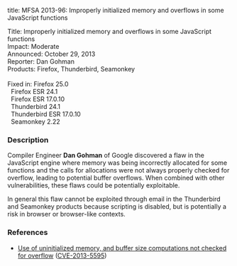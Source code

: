 title: MFSA 2013-96: Improperly initialized memory and overflows in some JavaScript functions

<p>
<span class="label">Title:</span>      Improperly initialized memory and
overflows in some JavaScript functions<br/>
<span class="label">Impact:</span>     Moderate<br/>
<span class="label">Announced:</span>  October 29, 2013<br/>
<span class="label">Reporter:</span>   Dan Gohman<br/>
<span class="label">Products:</span>   Firefox, Thunderbird, Seamonkey<br/>
<br/>
<span class="label">Fixed in:</span>   Firefox 25.0<br/>
<span class="label">&#160;</span>      Firefox ESR 24.1<br/>
<span class="label">&#160;</span>      Firefox ESR 17.0.10<br/>
<span class="label">&#160;</span>      Thunderbird 24.1<br/>
<span class="label">&#160;</span>      Thunderbird ESR 17.0.10<br/>
<span class="label">&#160;</span>      Seamonkey 2.22<br/>
</p>


<h3>Description</h3>

<p>Compiler Engineer <strong>Dan Gohman</strong> of Google discovered a flaw in
the JavaScript engine where memory was being incorrectly allocated for some
functions and the calls for allocations were not always properly checked for
overflow, leading to potential buffer overflows. When combined with other
vulnerabilities, these flaws could be potentially exploitable.
</p>

<p class="note">In general this flaw cannot be exploited through email in the
Thunderbird and Seamonkey products because scripting is disabled, but is
potentially a risk in browser or browser-like contexts.</p>

<h3>References</h3>

<ul>
  <li><a href="https://bugzilla.mozilla.org/show_bug.cgi?id=916580">
       Use of uninitialized memory, and buffer size computations not checked for
overflow</a> (<a href="http://cve.mitre.org/cgi-bin/cvename.cgi?name=CVE-2013-5595" class="ex-ref">CVE-2013-5595</a>)</li>
</ul>



